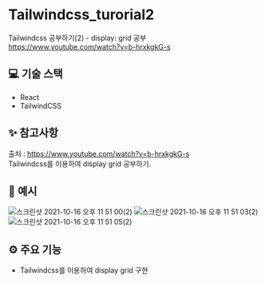 # Tailwindcss_turorial2
Tailwindcss 공부하기(2) - display: grid 공부 <br/>
https://www.youtube.com/watch?v=b-hrxkgkG-s


## 💻 기술 스택

- React
- TailwindCSS

## ✨ 참고사항

출처 : https://www.youtube.com/watch?v=b-hrxkgkG-s
<br/>Tailwindcss를 이용하여 display grid 공부하기.

## 📄 예시

![스크린샷 2021-10-16 오후 11 51 00(2)](https://user-images.githubusercontent.com/81430564/137592057-0d12baea-e073-41c1-a777-47d649867113.png)
![스크린샷 2021-10-16 오후 11 51 03(2)](https://user-images.githubusercontent.com/81430564/137592059-e1345c75-140e-42dc-83f3-d6069972bf6c.png)
![스크린샷 2021-10-16 오후 11 51 05(2)](https://user-images.githubusercontent.com/81430564/137592060-b113d95b-ee31-4376-ac07-6fbb7debb220.png)

## ⚙️ 주요 기능

- Tailwindcss를 이용하여 display grid 구현

